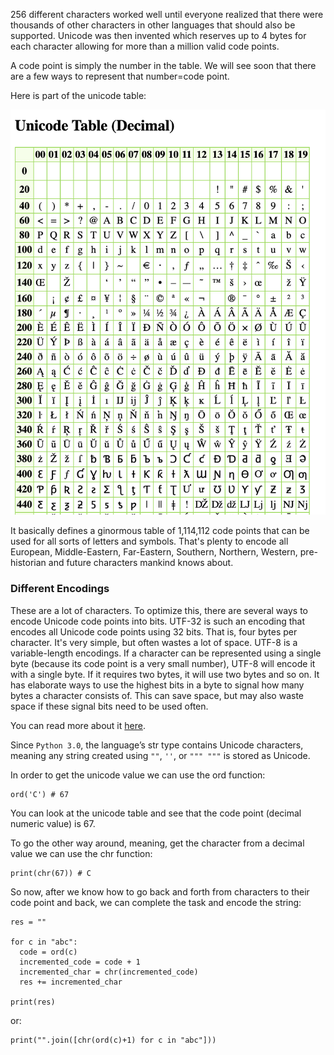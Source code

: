 256 different characters worked well until everyone realized that there were thousands of other characters in other languages that should also be supported. Unicode was then invented which reserves up to 4 bytes for each character allowing for more than a million valid code points.

A code point is simply the number in the table. We will see soon that there are a few ways to represent that number=code point.

Here is part of the unicode table:

![](./unicode_table.png)

It basically defines a ginormous table of 1,114,112 code points that can be used for all sorts of letters and symbols. That's plenty to encode all European, Middle-Eastern, Far-Eastern, Southern, Northern, Western, pre-historian and future characters mankind knows about.

### Different Encodings

These are a lot of characters. To optimize this, there are several ways to encode Unicode code points into bits. UTF-32 is such an encoding that encodes all Unicode code points using 32 bits. That is, four bytes per character. It's very simple, but often wastes a lot of space. UTF-8 is a variable-length encodings. If a character can be represented using a single byte (because its code point is a very small number), UTF-8 will encode it with a single byte. If it requires two bytes, it will use two bytes and so on. It has elaborate ways to use the highest bits in a byte to signal how many bytes a character consists of. This can save space, but may also waste space if these signal bits need to be used often.

You can read more about it [here](https://docs.python.org/3/howto/unicode.html#encodings).


Since `Python 3.0`, the language’s str type contains Unicode characters, meaning any string created using `""`, `''`, or `""" """` is stored as Unicode.

In order to get the unicode value we can use the ord function:
```
ord('C') # 67 
```
You can look at the unicode table and see that the code point (decimal numeric value) is 67.


To go the other way around, meaning, get the character from a decimal value we can use the chr function:

```
print(chr(67)) # C 
```

So now, after we know how to go back and forth from characters to their code point and back, we can complete the task and encode the string:

```
res = ""

for c in "abc":
  code = ord(c)
  incremented_code = code + 1
  incremented_char = chr(incremented_code)
  res += incremented_char

print(res)
```

or:
```
print("".join([chr(ord(c)+1) for c in "abc"]))
```